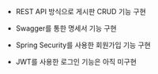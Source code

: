 - REST API 방식으로 게시판 CRUD 기능 구현

-  Swagger를 통한 명세서 기능 구현

-  Spring Security를 사용한 회원가입 기능 구현

-  JWT를 사용한 로그인 기능은 아직 미구현
